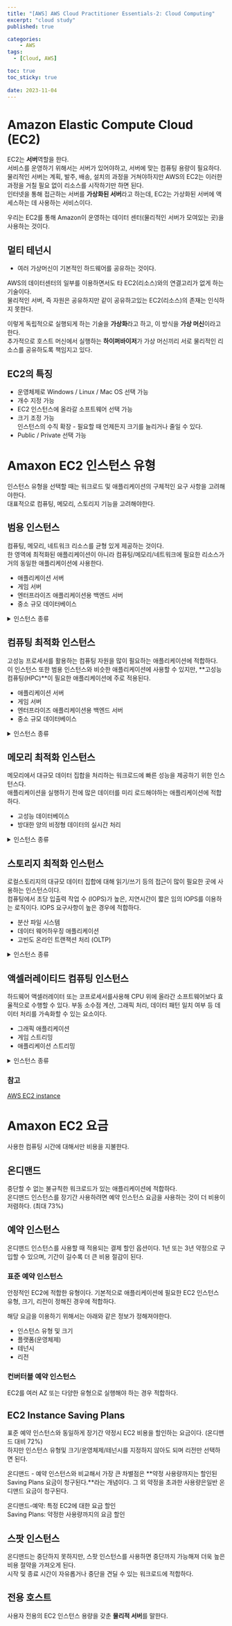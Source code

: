 ```yaml
---
title: "[AWS] AWS Cloud Practitioner Essentials-2: Cloud Computing"
excerpt: "cloud study"
published: true

categories:
    - AWS
tags:
  - [Cloud, AWS]

toc: true
toc_sticky: true
 
date: 2023-11-04
---
```


# Amazon Elastic Compute Cloud (EC2)
EC2는 **서버**역할을 한다.  
서비스를 운영하기 위해서는 서버가 있어야하고, 서버에 맞는 컴퓨팅 용량이 필요하다.  
물리적인 서버는 계획, 발주, 배송, 설치의 과정을 거쳐야하지만 AWS의 EC2는 이러한 과정을 거칠 필요 없이 리소스를 시작하기만 하면 된다.  
인터넷을 통해 접근하는 서버를 **가상화된 서버**라고 하는데, EC2는 가상화된 서버에 액세스하는 데 사용하는 서비스이다.  

우리는 EC2를 통해 Amazon이 운영하는 데이터 센터(물리적인 서버가 모여있는 곳)을 사용하는 것이다.  

## 멀티 테넌시
- 여러 가상머신이 기본적인 하드웨어를 공유하는 것이다.  

AWS의 데이터센터의 일부를 이용하면서도 타 EC2(리소스)와의 연결고리가 없게 하는 기술이다.  
물리적인 서버, 즉 자원은 공유하지만 같이 공유하고있는 EC2(리소스)의 존재는 인식하지 못한다.  

이렇게 독립적으로 실행되게 하는 기술을 **가상화**라고 하고, 이 방식을 **가상 머신**이라고 한다.  
추가적으로 호스트 머신에서 실행하는 **하이퍼바이저**가 가상 머신끼리 서로 물리적인 리소스를 공유하도록 책임지고 있다.  

## EC2의 특징
- 운영체제로 Windows / Linux / Mac OS 선택 가능
- 개수 지정 가능
- EC2 인스턴스에 올라갈 소프트웨어 선택 가능
- 크기 조정 가능  
  인스턴스의 수직 확장 - 필요할 때 언제든지 크기를 늘리거나 줄일 수 있다.
- Public / Private 선택 가능


# Amaxon EC2 인스턴스 유형
인스턴스 유형을 선택할 때는 워크로드 및 애플리케이션의 구체적인 요구 사항을 고려해야한다.  
대표적으로 컴퓨팅, 메모리, 스토리지 기능을 고려해야한다.  

## 범용 인스턴스
컴퓨팅, 메모리, 네트워크 리소스를 균형 있게 제공하는 것이다.  
한 영역에 최적화된 애플리케이션이 아니라 컴퓨팅/메모리/네트워크에 필요한 리소스가 거의 동일한 애플리케이션에 사용한다.   

- 애플리케이션 서버
- 게임 서버
- 엔터프라이즈 애플리케이션용 백엔드 서버
- 중소 규모 데이터베이스

<details>
<summary>인스턴스 종류</summary>
<div>

기본적으로 컴퓨팅, 메모리, 네트워크 기능이 균일하며, 사이즈를 선택할 수 있는 방식이다. 사이즈에 따라 vCPU와 메모리가 달라진다.  

<li>A1</li>
<li>M5, M5a</li>
<li>M5zn</li>
<li>M6g, M6gd</li>
<li>M6i, M6id</li>
<li>M6in, M6idn</li>
<li>M7i</li>
<li>M71-flex</li>
<li>M7g, M7gd</li>
<li>M7a</li>
<li>M1 Mac, M2 Pro Mac</li>
<li>T2, T3, T3a, T4g</li>

</div>
</details>

## 컴퓨팅 최적화 인스턴스
고성능 프로세서를 활용하는 컴퓨팅 자원을 많이 필요하는 애플리케이션에 적합하다.   
이 인스턴스 또한 범용 인스턴스와 비슷한 애플리케이션에 사용할 수 있지만, **고성능 컴퓨팅(HPC)**이 필요한 애플리케이션에 주로 적용된다.

- 애플리케이션 서버
- 게임 서버
- 엔터프라이즈 애플리케이션용 백엔드 서버
- 중소 규모 데이터베이스

<details>
<summary>인스턴스 종류</summary>
<div>

<li>C5, C5n</li>
<li>C6g, C6gd, C6gn</li>
<li>C6i, C6id</li>
<li>C6in</li>
<li>C6a</li>
<li>C7g, C7gd</li>
<li>C7gn</li>
<li>C7i</li>
<li>Hpc6a</li>
<li>Hpc7g</li>
<li>Hpc7a</li>

</div>

</details>


## 메모리 최적화 인스턴스
메모리에서 대규모 데이터 집합을 처리하는 워크로드에 빠른 성능을 제공하기 위한 인스턴스다.  
애플리케이션을 실행하기 전에 많은 데이터를 미리 로드해야하는 애플리케이션에 적합하다.

- 고성능 데이터베이스
- 방대한 양의 비정형 데이터의 실시간 처리

<details>
<summary>인스턴스 종류</summary>
<div>

<li>R5, R5a, R5b, R5n</li>
<li>R6a</li>
<li>Hpc6id</li>
<li>R6g, R6gd</li>
<li>R6i, R6id</li>
<li>R6in, R6idn</li>
<li>R7a</li>
<li>R7i</li>
<li>R7iz</li>
<li>R7g, R6gd</li>
<li>u-*</li>
<li>X1</li>
<li>X1e</li>
<li>X2gd</li>
<li>X2idn, X2iedn, X2iezn</li>
<li>z1d</li>

</div>
</details>

## 스토리지 최적화 인스턴스
로컬스토리지의 대규모 데이터 집합에 대해 읽기/쓰기 등의 접근이 많이 필요한 곳에 사용하는 인스턴스이다.  
컴퓨팅에서 초당 입출력 작업 수 (IOPS)가 높은, 지연시간이 짧은 임의 IOPS를 이용하는 로직이다. IOPS 요구사항이 높은 경우에 적합하다.

- 분산 파일 시스템
- 데이터 웨어하우징 애플리케이션
- 고빈도 온라인 트랜잭션 처리 (OLTP)

<details>
<summary>인스턴스 종류</summary>
<div>

<li>D2</li>
<li>D3, D3en</li>
<li>H1</li>
<li>i3, i3en</li>
<li>i4i</li>
<li>i4g</li>
<li>im4gn</li>
<li>is4gen</li>

</div>
</details>

## 액셀러레이티드 컴퓨팅 인스턴스
하드웨어 액셀러레이터 또는 코프로세서를사용해 CPU 위에 올라간 소프트웨어보다 효율적으로 수행할 수 있다. 부동 소수점 계산, 그래픽 처리, 데이터 패턴 일치 여부 등 데이터 처리를 가속화할 수 있는 요소이다. 

- 그래픽 애플리케이션
- 게임 스트리밍
- 애플리케이션 스트리밍

<details>
<summary>인스턴스 종류</summary>
<div>

<h3>GPU 특화 인스턴스</h3>
수천 개의 컴퓨팅 코어로CUDA, OpenCL 병렬 프레임워크를 활용하여 애플리케이션을 효율적으로 사용할 수 있다.
<li>G5</li>
<li>G5g</li>
<li>G4ad, G4dn</li>
<li>G3</li>
<li>G2</li>
<li>P5</li>
<li>P4d</li>
<li>P3</li>
<li>P2</li>

<h3>Trainium 특화 인스턴스</h3>
비용 효율적이고 <b>고성능 딥러닝 훈련</b>을 위해 개발되었다. 은성 인식, 추천, 사기 탐지, 이미지 및 동영상 분류와 같은 애플리케이션 전반에서 사용되는 자연어 처리, 컴퓨터 비전 및 추천 모델을 훈련할 수 있다. 
<li>Trn1</li>
<li>Trn1n</li>

<h3>Inferentia 특화 인스턴스</h3>
Amazon의 사용자지정 AI/ML 칩을 사용하여 기계 학습을 가속화하도록 설계할 수 있다. 
<li>Inf1</li>
<li>Inf2</li>

<h3>Habana 특화 인스턴스</h3>
딥러닝 모델 훈련을 가속화하하는데 도움을 준다. 
<li>DL1</li>

<h3>비디오 트랜스코딩 특화 인스턴스</h3>
라이브 브로드캐스트, 화상 회의 및Just-in-Time 트랜스코딩과 같은 비디오 트랜스코딩을 가속화하는데 도움을 준다. 
<li>VT1</li>

<h3>FPGA 특화 인스턴스</h3>
수백만개의 명렬시스템 로직 셀로 이루어져있으며, 대용량 FPGA에 대한 액세스를 제공한다.  
게놈, 재무 분석, 실시간 비디오 프로세싱, 빅데이터 분석 및 보안 워크로드를 가속화할 수 있다.
<li>F1</li>
</div>
</details>

### 참고
[AWS EC2 instance](https://docs.aws.amazon.com/ko_kr/AWSEC2/latest/UserGuide/instance-discovery.html)

# Amaxon EC2 요금
사용한 컴퓨팅 시간에 대해서만 비용을 지불한다. 

## 온디맨드
중단할 수 없는 불규칙한 워크로드가 있는 애플리케이션에 적합하다.  
온디맨드 인스턴스를 장기간 사용하려면 예약 인스턴스 요금을 사용하는 것이 더 비용이 저렴하다. (최대 73%)

## 예약 인스턴스
온디맨드 인스턴스를 사용할 때 적용되는 결제 할인 옵션이다. 1년 또는 3년 약정으로 구입할 수 있으며, 기간이 길수록 더 큰 비용 절감이 된다.  

### 표준 예약 인스턴스
안정적인 EC2에 적합한 유형이다. 기본적으로 애플리케이션에 필요한 EC2 인스턴스 유형, 크기, 리전이 정해진 경우에 적합하다.  

해당 요금을 이용하기 위해서는 아래와 같은 정보가 정해져야한다. 
- 인스턴스 유형 및 크기
- 플랫폼(운영체제)
- 테넌시
- 리전

### 컨버터블 예약 인스턴스
EC2를 여러 AZ 또는 다양한 유형으로 실행해야 하는 경우 적합하다. 

## EC2 Instance Saving Plans
표준 예약 인스턴스와 동일하게 장기간 약정시 EC2 비용을 할인하는 요금이다. (온디맨드 대비 72%)  
하지만 인스턴스 유형및 크기/운영체제/테넌시를 지정하지 않아도 되며 리전만 선택하면 된다.  

온디맨드 - 예약 인스턴스와 비교해서 가장 큰 차별점은 **약정 사용량까지는 할인된 Saving Plans 요금이 청구된다.**라는 개념이다. 그 외 약정을 초과한 사용량은일반 온디맨드 요금이 청구된다.  

온디맨드-예약: 특정 EC2에 대한 요금 할인  
Saving Plans: 약정한 사용량까지의 요금 할인

## 스팟 인스턴스
온디맨드는 중단하지 못하지만, 스팟 인스턴스를 사용하면 중단까지 가능해져 더욱 높은 비용 절약을 가져오게 된다.   
시작 및 종료 시간이 자유롭거나 중단을 견딜 수 있는 워크로드에 적합하다.  

## 전용 호스트
사용자 전용의 EC2 인스턴스 용량을 갖춘 **물리적 서버**를 말한다.

